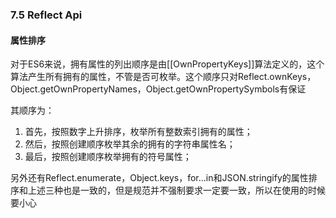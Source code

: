 ### 7.5 Reflect Api

#### 属性排序

对于ES6来说，拥有属性的列出顺序是由[[OwnPropertyKeys]]算法定义的，这个算法产生所有拥有的属性，不管是否可枚举。这个顺序只对Reflect.ownKeys，Object.getOwnPropertyNames，Object.getOwnPropertySymbols有保证

其顺序为：

1. 首先，按照数字上升排序，枚举所有整数索引拥有的属性；
2. 然后，按照创建顺序枚举其余的拥有的字符串属性名；
3. 最后，按照创建顺序枚举拥有的符号属性；

另外还有Reflect.enumerate，Object.keys，for...in和JSON.stringify的属性排序和上述三种也是一致的，但是规范并不强制要求一定要一致，所以在使用的时候要小心
